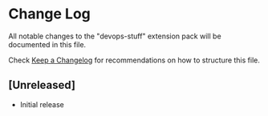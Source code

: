 # Change Log

All notable changes to the "devops-stuff" extension pack will be documented in this file.

Check [Keep a Changelog](http://keepachangelog.com/) for recommendations on how to structure this file.

## [Unreleased]

- Initial release

